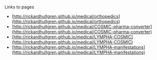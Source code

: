 Links to pages
 - [http://rickardhultgren.github.io/medical/orthopedics](http://rickardhultgren.github.io/medical/orthopedics)
 - [http://rickardhultgren.github.io/medical/COSMIC-pharma-converter](http://rickardhultgren.github.io/medical/COSMIC-pharma-converter)
 - [http://rickardhultgren.github.io/medical/LYMPHA-COSMIC](http://rickardhultgren.github.io/medical/LYMPHA-COSMIC)
 - [http://rickardhultgren.github.io/medical/LYMPHA-manifestations](http://rickardhultgren.github.io/medical/LYMPHA-manifestations)

